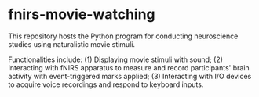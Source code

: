 # fnirs-movie-watching

This repository hosts the Python program for conducting neuroscience studies using naturalistic movie stimuli.

Functionalities include:
(1) Displaying movie stimuli with sound;
(2) Interacting with fNIRS apparatus to measure and record participants' brain activity with event-triggered marks applied;
(3) Interacting with I/O devices to acquire voice recordings and respond to keyboard inputs.
